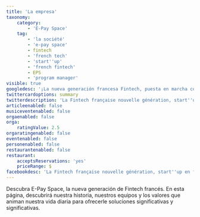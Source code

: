 ```yaml
---
title: 'La empresa'
taxonomy:
    category:
        - 'E-Pay Space'
    tag:
        - 'la société'
        - 'e-pay space'
        - fintech
        - 'french tech'
        - 'start''up'
        - 'french fintech'
        - EPS
        - 'program manager'
visible: true
googledesc: '¡La nueva generación francesa Fintech, puesta en marcha con un fuerte crecimiento que diseña para usted programas de pago a medida!'
twittercardoptions: summary
twitterdescription: 'La Fintech française nouvelle génération, start''up en forte croissance qui conçoit pour vous des programmes de paiement sur-mesure !'
articleenabled: false
musiceventenabled: false
orgaenabled: false
orga:
    ratingValue: 2.5
orgaratingenabled: false
eventenabled: false
personenabled: false
restaurantenabled: false
restaurant:
    acceptsReservations: 'yes'
    priceRange: $
facebookdesc: 'La Fintech française nouvelle génération, start''up en forte croissance qui conçoit pour vous des programmes de paiement sur-mesure !'
---
```


Descubra E-Pay Space, la nueva generación de Fintech francés. En esta página, descubrirá nuestra historia, nuestros equipos y los valores que animan nuestra vida diaria para ofrecerle soluciones significativas y significativas.